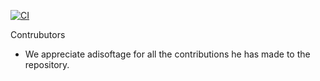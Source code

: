 
[![CI](https://github.com/bishtsurajsoftage/random/actions/workflows/main.yml/badge.svg)](https://github.com/bishtsurajsoftage/random/actions/workflows/main.yml)


Contrubutors 
- We appreciate adisoftage for all the contributions he has made to the repository.
  
